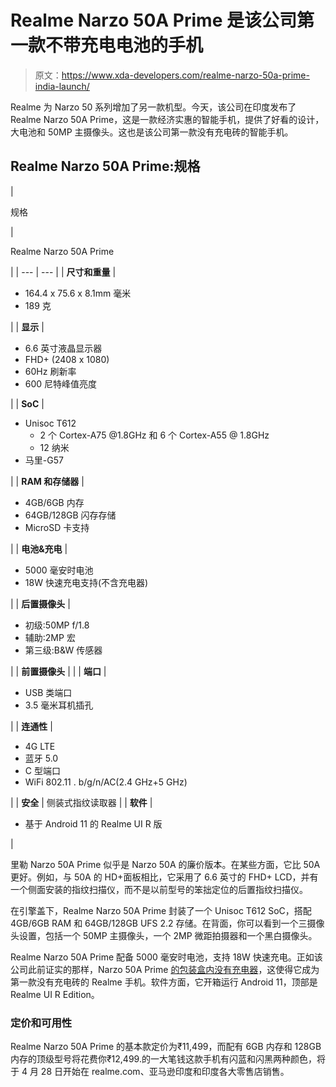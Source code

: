 # Realme Narzo 50A Prime 是该公司第一款不带充电电池的手机

> 原文：<https://www.xda-developers.com/realme-narzo-50a-prime-india-launch/>

Realme 为 Narzo 50 系列增加了另一款机型。今天，该公司在印度发布了 Realme Narzo 50A Prime，这是一款经济实惠的智能手机，提供了好看的设计，大电池和 50MP 主摄像头。这也是该公司第一款没有充电砖的智能手机。

## Realme Narzo 50A Prime:规格

| 

规格

 | 

Realme Narzo 50A Prime

 |
| --- | --- |
| **尺寸和重量** | 

*   164.4 x 75.6 x 8.1mm 毫米
*   189 克

 |
| **显示** | 

*   6.6 英寸液晶显示器
*   FHD+ (2408 x 1080)
*   60Hz 刷新率
*   600 尼特峰值亮度

 |
| **SoC** | 

*   Unisoc T612
    *   2 个 Cortex-A75 @1.8GHz 和 6 个 Cortex-A55 @ 1.8GHz
    *   12 纳米
*   马里-G57

 |
| **RAM 和存储器** | 

*   4GB/6GB 内存
*   64GB/128GB 闪存存储
*   MicroSD 卡支持

 |
| **电池&充电** | 

*   5000 毫安时电池
*   18W 快速充电支持(不含充电器)

 |
| **后置摄像头** | 

*   初级:50MP f/1.8
*   辅助:2MP 宏
*   第三级:B&W 传感器

 |
| **前置摄像头** |  |
| **端口** | 

*   USB 类端口
*   3.5 毫米耳机插孔

 |
| **连通性** | 

*   4G LTE
*   蓝牙 5.0
*   C 型端口
*   WiFi 802.11 . b/g/n/AC(2.4 GHz+5 GHz)

 |
| **安全** | 侧装式指纹读取器 |
| **软件** | 

*   基于 Android 11 的 Realme UI R 版

 |

里勒 Narzo 50A Prime 似乎是 Narzo 50A 的廉价版本。在某些方面，它比 50A 更好。例如，与 50A 的 HD+面板相比，它采用了 6.6 英寸的 FHD+ LCD，并有一个侧面安装的指纹扫描仪，而不是以前型号的笨拙定位的后置指纹扫描仪。

在引擎盖下，Realme Narzo 50A Prime 封装了一个 Unisoc T612 SoC，搭配 4GB/6GB RAM 和 64GB/128GB UFS 2.2 存储。在背面，你可以看到一个三摄像头设置，包括一个 50MP 主摄像头，一个 2MP 微距拍摄器和一个黑白摄像头。

Realme Narzo 50A Prime 配备 5000 毫安时电池，支持 18W 快速充电。正如该公司此前证实的那样，Narzo 50A Prime [的包装盒内没有充电器](https://www.xda-developers.com/realme-narzo-50a-prime-charging-brick/)，这使得它成为第一款没有充电砖的 Realme 手机。软件方面，它开箱运行 Android 11，顶部是 Realme UI R Edition。

### 定价和可用性

Realme Narzo 50A Prime 的基本款定价为₹11,499，而配有 6GB 内存和 128GB 内存的顶级型号将花费你₹12,499.的一大笔钱这款手机有闪蓝和闪黑两种颜色，将于 4 月 28 日开始在 realme.com、亚马逊印度和印度各大零售店销售。